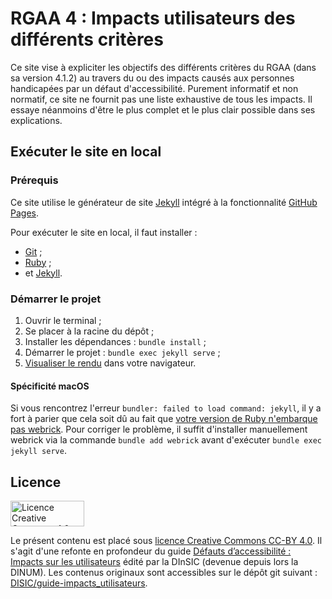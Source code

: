 # RGAA 4 : Impacts utilisateurs des différents critères

Ce site vise à expliciter les objectifs des différents critères du RGAA (dans sa version 4.1.2) au travers du ou des impacts causés aux personnes handicapées par un défaut d'accessibilité.
Purement informatif et non normatif, ce site ne fournit pas une liste exhaustive de tous les impacts. Il essaye néanmoins d'être le plus complet et le plus clair possible dans ses explications.

## Exécuter le site en local

### Prérequis

Ce site utilise le générateur de site [Jekyll](https://jekyllrb.com/) intégré à la fonctionnalité [GitHub Pages](https://docs.github.com/fr/enterprise-cloud@latest/pages/setting-up-a-github-pages-site-with-jekyll/about-github-pages-and-jekyll).

Pour exécuter le site en local, il faut installer :

- [Git](https://docs.github.com/fr/enterprise-cloud@latest/get-started/getting-started-with-git/set-up-git) ;
- [Ruby](https://www.ruby-lang.org/en/documentation/installation/) ;
- et [Jekyll](https://jekyllrb.com/docs/installation/).

### Démarrer le projet

1. Ouvrir le terminal ;
2. Se placer à la racine du dépôt ;
3. Installer les dépendances : `bundle install` ;
4. Démarrer le projet : `bundle exec jekyll serve` ;
5. [Visualiser le rendu](http://127.0.0.1:4000/rgaa4-impacts-utilisateurs/) dans votre navigateur.

#### Spécificité macOS

Si vous rencontrez l'erreur  `bundler: failed to load command: jekyll`, il y a fort à parier que cela soit dû au fait que [votre version de Ruby n'embarque pas webrick](https://stackoverflow.com/questions/69890412/bundler-failed-to-load-command-jekyll#answer-70916831).
Pour corriger le problème, il suffit d'installer manuellement webrick via la commande `bundle add webrick` avant d'exécuter `bundle exec jekyll serve`.

## Licence

<a rel="license" href="https://creativecommons.org/licenses/by/4.0/deed.fr"><img alt="Licence Creative Commons 4.0" src="https://mirrors.creativecommons.org/presskit/buttons/88x31/png/by.png" width="118" height="41" /></a>

Le présent contenu est placé sous [licence Creative Commons CC-BY 4.0](https://creativecommons.org/licenses/by/4.0/deed.fr). Il s'agit d'une refonte en profondeur du guide [Défauts d’accessibilité : Impacts sur les utilisateurs](https://disic.github.io/guide-impacts_utilisateurs/) édité par la DInSIC (devenue depuis lors la DINUM).
Les contenus originaux sont accessibles sur le dépôt git suivant : [DISIC/guide-impacts_utilisateurs](https://github.com/DISIC/guide-impacts_utilisateurs).
